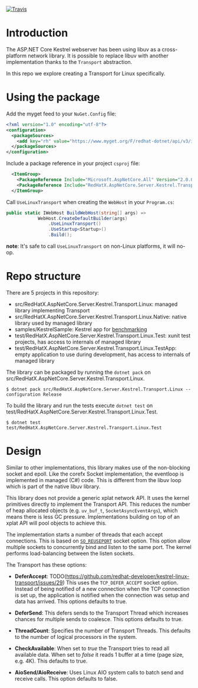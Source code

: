 [![Travis](https://travis-ci.org/redhat-developer/kestrel-linux-transport.svg?branch=master)](https://travis-ci.org/redhat-developer/kestrel-linux-transport)

# Introduction

The ASP.NET Core Kestrel webserver has been using libuv as a cross-platform network library.
It is possible to replace libuv with another implementation thanks to the `Transport` abstraction.

In this repo we explore creating a Transport for Linux specifically.

# Using the package

Add the myget feed to your `NuGet.Config` file:
```xml
<?xml version="1.0" encoding="utf-8"?>
<configuration>
  <packageSources>
    <add key="rh" value="https://www.myget.org/F/redhat-dotnet/api/v3/index.json" />
  </packageSources>
</configuration>
```

Include a package reference in your project `csproj` file:
```xml
  <ItemGroup>
    <PackageReference Include="Microsoft.AspNetCore.All" Version="2.0.0" />
    <PackageReference Include="RedHatX.AspNetCore.Server.Kestrel.Transport.Linux" Version="2.0.0-*" />
  </ItemGroup>
```

Call `UseLinuxTransport` when creating the `WebHost` in your `Program.cs`:
```C#
public static IWebHost BuildWebHost(string[] args) =>
            WebHost.CreateDefaultBuilder(args)
                .UseLinuxTransport()
                .UseStartup<Startup>()
                .Build();
```

**note**: It's safe to call `UseLinuxTransport` on non-Linux platforms, it will no-op.

# Repo structure

There are 5 projects in this repository:
- src/RedHatX.AspNetCore.Server.Kestrel.Transport.Linux: managed library implementing Transport
- src/RedHatX.AspNetCore.Server.Kestrel.Transport.Linux.Native: native library used by managed library
- samples/KestrelSample: Kestrel app for [benchmarking](Benchmark.md)
- test/RedHatX.AspNetCore.Server.Kestrel.Transport.Linux.Test: xunit test projects, has access to internals of managed library
- test/RedHatX.AspNetCore.Server.Kestrel.Transport.Linux.TestApp: empty application to use during development, has access to internals of managed library

The library can be packaged by running the `dotnet pack` on src/RedHatX.AspNetCore.Server.Kestrel.Transport.Linux.
```
$ dotnet pack src/RedHatX.AspNetCore.Server.Kestrel.Transport.Linux --configuration Release
```

To build the library and run the tests execute `dotnet test` on test/RedHatX.AspNetCore.Server.Kestrel.Transport.Linux.Test.
```
$ dotnet test test/RedHatX.AspNetCore.Server.Kestrel.Transport.Linux.Test
```

# Design

Similar to other implementations, this library makes use of the non-blocking socket and epoll. Like the corefx
Socket implementation, the eventloop is implemented in managed (C#) code. This is different from the libuv loop which
is part of the native libuv library.

This library does not provide a generic xplat network API. It uses the kernel primitives directly to implement the
Transport API. This reduces the number of heap allocated objects (e.g. `uv_buf_t`, `SocketAsyncEventArgs`), which means
there is less GC pressure. Implementations building on top of an xplat API will pool objects to achieve this.

The implementation starts a number of threads that each accept connections. This is based on [`SO_REUSEPORT`](https://lwn.net/Articles/542629/)
socket option. This option allow multiple sockets to concurrently bind and listen to the same port. The kernel performs
load-balancing between the listen sockets.

The Transport has these options:

- **DeferAccept**: TODO(https://github.com/redhat-developer/kestrel-linux-transport/issues/29) This uses the `TCP_DEFER_ACCEPT` socket option. Instead of being notified of a new connection when
the TCP connection is set up, the application is notified when the connection was setup and data has arrived. This options
defaults to true.

- **DeferSend**: This defers sends to the Transport Thread which increases chances for multiple sends to coalesce. This options
defaults to true.

- **ThreadCount**: Specifies the number of Transport Threads. This defaults to the number of logical processors in the system.

- **CheckAvailable**: When set to _true_ the Transport tries to read all available data. When set to _false_ it reads 1 buffer at a time (page size, e.g. 4K). This defaults to true.

- **AioSend/AioReceive**: Uses Linux AIO system calls to batch send and receive calls. This option defaults to false.
